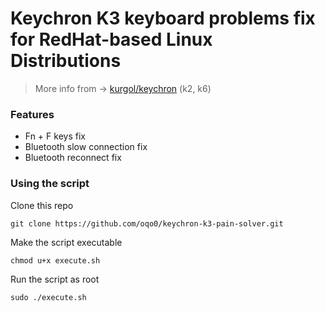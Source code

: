 # Keychron K3 keyboard problems fix for RedHat-based Linux Distributions  
 > More info from ->  [kurgol/keychron](https://github.com/kurgol/keychron) (k2, k6)  
### Features  
- Fn + F keys fix
- Bluetooth slow connection fix
- Bluetooth reconnect fix

### Using the script
Clone this repo  
```
git clone https://github.com/oqo0/keychron-k3-pain-solver.git
```  
Make the script executable   
```
chmod u+x execute.sh
```  
Run the script as root  
```
sudo ./execute.sh
```  
